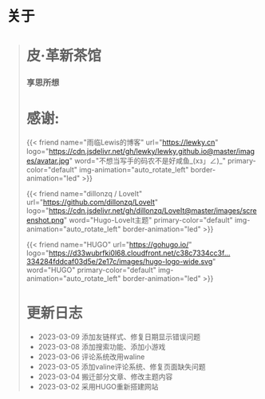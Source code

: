 # 关于

> # 皮·革新茶馆
> 
> ### 享思所想
> 
> # 感谢:
>
> {{< friend name="雨临Lewis的博客" url="https://lewky.cn" logo="https://cdn.jsdelivr.net/gh/lewky/lewky.github.io@master/images/avatar.jpg" word="不想当写手的码农不是好咸鱼_(xз」∠)_" primary-color="default" img-animation="auto_rotate_left" border-animation="led" >}}
>
> {{< friend name="dillonzq / LoveIt" url="https://github.com/dillonzq/LoveIt" logo="https://cdn.jsdelivr.net/gh/dillonzq/LoveIt@master/images/screenshot.png" word="Hugo-LoveIt主题" primary-color="default" img-animation="auto_rotate_left" border-animation="led" >}}
>
> {{< friend name="HUGO" url="https://gohugo.io/" logo="https://d33wubrfki0l68.cloudfront.net/c38c7334cc3f…334284fddcaf03d5e/2e17c/images/hugo-logo-wide.svg" word="HUGO"  primary-color="default" img-animation="auto_rotate_left" border-animation="led" >}}
>
> # 更新日志
> - 2023-03-09 添加友链样式、修复日期显示错误问题
> - 2023-03-08 添加搜索功能、添加小游戏
> - 2023-03-06 评论系统改用waline
> - 2023-03-05 添加valine评论系统、修复页面缺失问题
> - 2023-03-04 搬迁部分文章、修改主题内容
> - 2023-03-02 采用HUGO重新搭建网站

